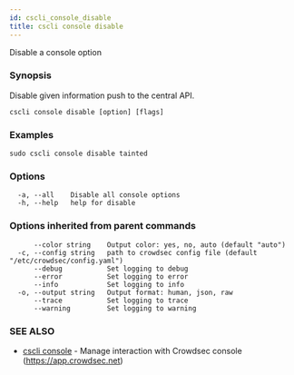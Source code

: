 ```yaml
---
id: cscli_console_disable
title: cscli console disable
---
```

Disable a console option

### Synopsis


Disable given information push to the central API.

```
cscli console disable [option] [flags]
```

### Examples

```
sudo cscli console disable tainted
```

### Options

```
  -a, --all    Disable all console options
  -h, --help   help for disable
```

### Options inherited from parent commands

```
      --color string    Output color: yes, no, auto (default "auto")
  -c, --config string   path to crowdsec config file (default "/etc/crowdsec/config.yaml")
      --debug           Set logging to debug
      --error           Set logging to error
      --info            Set logging to info
  -o, --output string   Output format: human, json, raw
      --trace           Set logging to trace
      --warning         Set logging to warning
```

### SEE ALSO

* [cscli console](/cscli/cscli_console.md)	 - Manage interaction with Crowdsec console (https://app.crowdsec.net)

